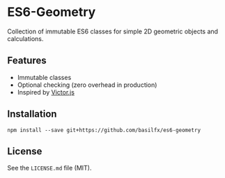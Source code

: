 # ES6-Geometry
Collection of immutable ES6 classes for simple 2D geometric objects and calculations.

## Features
* Immutable classes
* Optional checking (zero overhead in production)
* Inspired by [Victor.js](http://victorjs.org/)

## Installation
`npm install --save git+https://github.com/basilfx/es6-geometry`

## License
See the `LICENSE.md` file (MIT).
